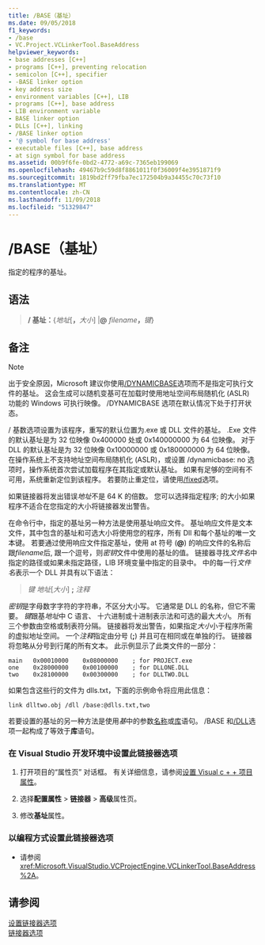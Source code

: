 ```yaml
---
title: /BASE（基址）
ms.date: 09/05/2018
f1_keywords:
- /base
- VC.Project.VCLinkerTool.BaseAddress
helpviewer_keywords:
- base addresses [C++]
- programs [C++], preventing relocation
- semicolon [C++], specifier
- -BASE linker option
- key address size
- environment variables [C++], LIB
- programs [C++], base address
- LIB environment variable
- BASE linker option
- DLLs [C++], linking
- /BASE linker option
- '@ symbol for base address'
- executable files [C++], base address
- at sign symbol for base address
ms.assetid: 00b9f6fe-0bd2-4772-a69c-7365eb199069
ms.openlocfilehash: 49467b9c59d8f8861011f0f36009f4e3951871f9
ms.sourcegitcommit: 1819bd2ff79fba7ec172504b9a34455c70c73f10
ms.translationtype: MT
ms.contentlocale: zh-CN
ms.lasthandoff: 11/09/2018
ms.locfileid: "51329847"
---
```

# <a name="base-base-address"></a>/BASE（基址）

指定的程序的基址。

## <a name="syntax"></a>语法

> **/ 基址：**{*地址*[**，**<em>大小</em>] |**\@** <em>filename</em>**，**<em>键</em>}

## <a name="remarks"></a>备注

> [!NOTE]
> 出于安全原因，Microsoft 建议你使用[/DYNAMICBASE](../../build/reference/dynamicbase-use-address-space-layout-randomization.md)选项而不是指定可执行文件的基址。 这会生成可以随机变基可在加载时使用地址空间布局随机化 (ASLR) 功能的 Windows 可执行映像。 /DYNAMICBASE 选项在默认情况下处于打开状态。

/ 基数选项设置为该程序，重写的默认位置为.exe 或 DLL 文件的基址。 .Exe 文件的默认基址是为 32 位映像 0x400000 处或 0x140000000 为 64 位映像。 对于 DLL 的默认基址是为 32 位映像 0x10000000 或 0x180000000 为 64 位映像。 在操作系统上不支持地址空间布局随机化 (ASLR)，或设置 /dynamicbase: no 选项时，操作系统首次尝试加载程序在其指定或默认基址。 如果有足够的空间有不可用，系统重新定位到该程序。 若要防止重定位，请使用[/fixed](../../build/reference/fixed-fixed-base-address.md)选项。

如果链接器将发出错误*地址*不是 64 K 的倍数。 您可以选择指定程序; 的大小如果程序不适合在您指定的大小将链接器发出警告。

在命令行中，指定的基址另一种方法是使用基址响应文件。 基址响应文件是文本文件，其中包含的基址和可选大小将使用您的程序，所有 Dll 和每个基址的唯一文本键。 若要通过使用响应文件指定基址，使用 at 符号 (**\@**) 的响应文件的名称后跟*filename*后, 跟一个逗号，则*密钥*文件中使用的基址的值。 链接器寻找*文件名*中指定的路径或如果未指定路径，LIB 环境变量中指定的目录中。 中的每一行*文件名*表示一个 DLL 并具有以下语法：

> *键* *地址*[*大小*] **;** *注释*

*密钥*是字母数字字符的字符串，不区分大小写。 它通常是 DLL 的名称，但它不需要。 *键*跟基*地址*中 C 语言、 十六进制或十进制表示法和可选的最大*大小*。 所有三个参数由空格或制表符分隔。 链接器将发出警告，如果指定*大小*小于程序所需的虚拟地址空间。 一个*注释*指定由分号 (**;**) 并且可在相同或在单独的行。 链接器将忽略从分号到行尾的所有文本。 此示例显示了此类文件的一部分：

```
main   0x00010000    0x08000000    ; for PROJECT.exe
one    0x28000000    0x00100000    ; for DLLONE.DLL
two    0x28100000    0x00300000    ; for DLLTWO.DLL
```

如果包含这些行的文件为 dlls.txt，下面的示例命令将应用此信息：

```
link dlltwo.obj /dll /base:@dlls.txt,two
```

若要设置的基址的另一种方法是使用*基*中的参数[名称](../../build/reference/name-c-cpp.md)或[库](../../build/reference/library.md)语句。 /BASE 和[/DLL](../../build/reference/dll-build-a-dll.md)选项一起构成了等效于**库**语句。

### <a name="to-set-this-linker-option-in-the-visual-studio-development-environment"></a>在 Visual Studio 开发环境中设置此链接器选项

1. 打开项目的“属性页”  对话框。 有关详细信息，请参阅[设置 Visual c + + 项目属性](../../ide/working-with-project-properties.md)。

1. 选择**配置属性** > **链接器** > **高级**属性页。

1. 修改**基址**属性。

### <a name="to-set-this-linker-option-programmatically"></a>以编程方式设置此链接器选项

- 请参阅 <xref:Microsoft.VisualStudio.VCProjectEngine.VCLinkerTool.BaseAddress%2A>。

## <a name="see-also"></a>请参阅

[设置链接器选项](../../build/reference/setting-linker-options.md)<br/>
[链接器选项](../../build/reference/linker-options.md)
